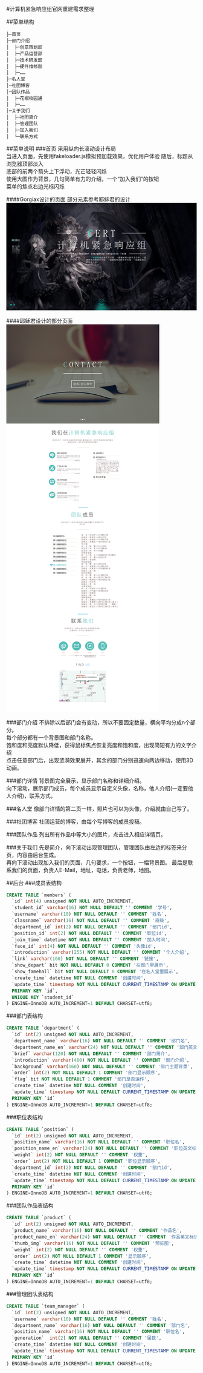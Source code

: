 #计算机紧急响应组官网重建需求整理

##菜单结构
```
├─首页
├─部门介绍  
│  ├─创意策划部
│  ├─产品运营部
│  ├─技术研发部
│  ├─硬件维修部
│  ├─……
├─名人堂
│─社团博客
│─团队作品
│  ├─花椒校园通
│  ├─……
│─关于我们
│  ├─社团简介
│  ├─管理团队
│  ├─加入我们
│  └─联系方式
```
##菜单说明
###首页
采用纵向长滚动设计布局  
当进入页面，先使用fakeloader.js模拟预加载效果，优化用户体验
随后，标题从浏览器顶部淡入  
底部的前两个箭头上下浮动，光芒轻轻闪烁  
使用大图作为背景，几句简单有力的介绍，一个“加入我们”的按钮  
菜单的焦点右边光标闪烁  

####Gorgiax设计的页面
部分元素参考耶稣君的设计
![index](./img/index.gif)

####耶稣君设计的部分页面
![index2](./img/index2.png)

###部门介绍
不排除以后部门会有变动，所以不要固定数量，横向平均分成n个部分。  
每个部分都有一个背景图和部门名称。  
饱和度和亮度默认降低，获得鼠标焦点恢复亮度和饱和度，出现简短有力的文字介绍  
点击任意部门后，出现涟漪效果展开，其余的部门分别迅速向两边移动，使用3D动画。

###部门详情
背景图完全展示，显示部门名称和详细介绍。  
向下滚动，展示部门成员，每个成员显示自定义头像，名称，他人介绍(一定要他人介绍)，联系方式。

###名人堂
像部门详情的第二页一样，照片也可以为头像，介绍就由自己写了。

###社团博客
社团运营的博客，由每个写博客的成员投稿。

###团队作品
列出所有作品中等大小的图片，点击进入相应详情页。

###关于我们
先是简介，向下滚动出现管理团队，管理团队由左边的标签来分页，内容由后台生成。  
再向下滚动出现加入我们的页面，几句要求，一个按钮，一幅背景图。
最后是联系我们的页面，负责人E-Mail，地址，电话，负责老师，地图。


##后台
###成员表结构
```SQL
CREATE TABLE `members` (
  `id` int(4) unsigned NOT NULL AUTO_INCREMENT,
  `student_id` varchar(16) NOT NULL DEFAULT '' COMMENT '学号',
  `username` varchar(10) NOT NULL DEFAULT '' COMMENT '姓名',
  `classname` varchar(16) NOT NULL DEFAULT '' COMMENT '班级',
  `department_id` int(2) NOT NULL DEFAULT '' COMMENT '部门id',
  `position_id` int(2) NOT NULL DEFAULT '' COMMENT '职位id',
  `join_time` datetime NOT NULL DEFAULT '' COMMENT '加入时间',
  `face_id` int(4) NOT NULL DEFAULT '' COMMENT '头像id',
  `introduction` varchar(255) NOT NULL DEFAULT '' COMMENT '个人介绍',
  `link` varchar(160) NOT NULL DEFAULT '' COMMENT '链接',
  `show_depart` bit NOT NULL DEFAULT 0 COMMENT '在部门里展示',
  `show_famehall` bit NOT NULL DEFAULT 0 COMMENT '在名人堂里展示',
  `create_time` datetime NOT NULL COMMENT '创建时间',
  `update_time` timestamp NOT NULL DEFAULT CURRENT_TIMESTAMP ON UPDATE CURRENT_TIMESTAMP COMMENT '更新时间',
  PRIMARY KEY `id`,
  UNIQUE KEY `student_id`
) ENGINE=InnoDB AUTO_INCREMENT=1 DEFAULT CHARSET=utf8;
```
###部门表结构
```SQL
CREATE TABLE `department` (
  `id` int(2) unsigned NOT NULL AUTO_INCREMENT,
  `department_name` varchar(16) NOT NULL DEFAULT '' COMMENT '部门名',
  `department_name_en` varchar(24) NOT NULL DEFAULT '' COMMENT '部门英文标识',
  `brief` varchar(120) NOT NULL DEFAULT '' COMMENT '部门简介',
  `introduction` varchar(400) NOT NULL DEFAULT '' COMMENT '部门介绍',
  `background` varchar(160) NOT NULL DEFAULT '' COMMENT '部门主题背景',
  `order` int(2) NOT NULL DEFAULT 1 COMMENT '部门显示顺序',
  `flag` bit NOT NULL DEFAULT 1 COMMENT '部门是否运作',
  `create_time` datetime NOT NULL COMMENT '创建时间',
  `update_time` timestamp NOT NULL DEFAULT CURRENT_TIMESTAMP ON UPDATE CURRENT_TIMESTAMP COMMENT '更新时间',
  PRIMARY KEY `id`
) ENGINE=InnoDB AUTO_INCREMENT=1 DEFAULT CHARSET=utf8;
```

###职位表结构
```SQL
CREATE TABLE `position` (
  `id` int(2) unsigned NOT NULL AUTO_INCREMENT,
  `position_name` varchar(16) NOT NULL DEFAULT '' COMMENT '职位名',
  `position_name_en` varchar(24) NOT NULL DEFAULT '' COMMENT '职位英文标识',
  `weight` int(2) NOT NULL DEFAULT '' COMMENT '权重',
  `order` int(2) NOT NULL DEFAULT 1 COMMENT '职位显示顺序',
  `department_id` int(2) NOT NULL DEFAULT '' COMMENT '部门id',
  `create_time` datetime NOT NULL COMMENT '创建时间',
  `update_time` timestamp NOT NULL DEFAULT CURRENT_TIMESTAMP ON UPDATE CURRENT_TIMESTAMP COMMENT '更新时间',
  PRIMARY KEY `id`
) ENGINE=InnoDB AUTO_INCREMENT=1 DEFAULT CHARSET=utf8;
```

###团队作品表结构
```SQL
CREATE TABLE `product` (
  `id` int(2) unsigned NOT NULL AUTO_INCREMENT,
  `product_name` varchar(16) NOT NULL DEFAULT '' COMMENT '作品名',
  `product_name_en` varchar(24) NOT NULL DEFAULT '' COMMENT '作品英文标识',
  `thumb_img` varchar(16) NOT NULL DEFAULT '' COMMENT '预览图',
  `weight` int(2) NOT NULL DEFAULT '' COMMENT '权重',
  `order` int(2) NOT NULL DEFAULT 1 COMMENT '显示顺序',
  `create_time` datetime NOT NULL COMMENT '创建时间',
  `update_time` timestamp NOT NULL DEFAULT CURRENT_TIMESTAMP ON UPDATE CURRENT_TIMESTAMP COMMENT '更新时间',
  PRIMARY KEY `id`
) ENGINE=InnoDB AUTO_INCREMENT=1 DEFAULT CHARSET=utf8;
```

###管理团队表结构
```SQL
CREATE TABLE `team_manager` (
  `id` int(2) unsigned NOT NULL AUTO_INCREMENT,
  `username` varchar(10) NOT NULL DEFAULT '' COMMENT '姓名',
  `department_name` varchar(16) NOT NULL DEFAULT '' COMMENT '部门名',
  `position_name` varchar(16) NOT NULL DEFAULT '' COMMENT '职位名',
  `generation`  int(2) NOT NULL DEFAULT '' COMMENT '届数',
  `create_time` datetime NOT NULL COMMENT '创建时间',
  `update_time` timestamp NOT NULL DEFAULT CURRENT_TIMESTAMP ON UPDATE CURRENT_TIMESTAMP COMMENT '更新时间',
  PRIMARY KEY `id`
) ENGINE=InnoDB AUTO_INCREMENT=1 DEFAULT CHARSET=utf8;
```